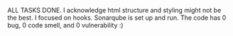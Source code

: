 ALL TASKS DONE.
I acknowledge html structure and styling might not be the best. I focused on hooks.
Sonarqube is set up and run. The code has 0 bug, 0 code smell, and 0 vulnerability :)
